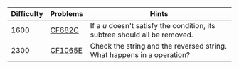 | Difficulty | Problems | Hints |
| -------- | -------- | -------- |
| 1600 | [CF682C](https://codeforces.com/problemset/problem/682/C) | If a $u$ doesn't satisfy the condition, its subtree should all be removed. |
| 2300 | [CF1065E](https://codeforces.com/problemset/problem/1065/E) | Check the string and the reversed string. What happens in a operation? |